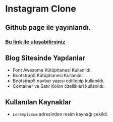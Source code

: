 # Instagram Clone
## Github page ile yayınlandı.
### [Bu link ile ulaşabilirsiniz]()
## Blog Sitesinde Yapılanlar
* Font Awesome Kütüphanesi Kullanıldı. 
* Bootstrap5 Kütüphanesi Kullanıldı.
* Bootstrap5 navbar yapısı editlenip kullanıldı.
* Container ve Satır Kolon özellikleri kullanıldı.

## Kullanılan Kaynaklar 
* `Lorempicsum` adresinden resim kaynağı çekildi.